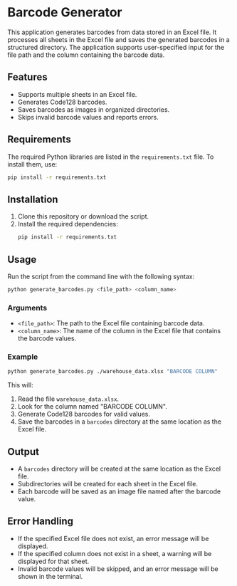 # Barcode Generator

This application generates barcodes from data stored in an Excel file. It processes all sheets in the Excel file and saves the generated barcodes in a structured directory. The application supports user-specified input for the file path and the column containing the barcode data.

## Features
- Supports multiple sheets in an Excel file.
- Generates Code128 barcodes.
- Saves barcodes as images in organized directories.
- Skips invalid barcode values and reports errors.

## Requirements
The required Python libraries are listed in the `requirements.txt` file. To install them, use:
```bash
pip install -r requirements.txt
```

## Installation
1. Clone this repository or download the script.
2. Install the required dependencies:
   ```bash
   pip install -r requirements.txt
   ```

## Usage
Run the script from the command line with the following syntax:
```bash
python generate_barcodes.py <file_path> <column_name>
```

### Arguments
- `<file_path>`: The path to the Excel file containing barcode data.
- `<column_name>`: The name of the column in the Excel file that contains the barcode values.

### Example
```bash
python generate_barcodes.py ./warehouse_data.xlsx "BARCODE COLUMN"
```
This will:
1. Read the file `warehouse_data.xlsx`.
2. Look for the column named "BARCODE COLUMN".
3. Generate Code128 barcodes for valid values.
4. Save the barcodes in a `barcodes` directory at the same location as the Excel file.

## Output
- A `barcodes` directory will be created at the same location as the Excel file.
- Subdirectories will be created for each sheet in the Excel file.
- Each barcode will be saved as an image file named after the barcode value.

## Error Handling
- If the specified Excel file does not exist, an error message will be displayed.
- If the specified column does not exist in a sheet, a warning will be displayed for that sheet.
- Invalid barcode values will be skipped, and an error message will be shown in the terminal.
